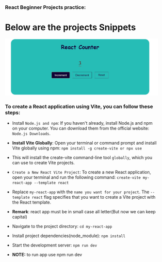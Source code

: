 
### React Beginner Projects practice: 

# Below are the projects Snippets 

![Counter](CounterUseEffectApiCall3Proj/App_SS/counterApp.jpg)

### To create a React application using Vite, you can follow these steps:

- Install `Node.js and npm`: If you haven't already, install Node.js and npm on your computer. You can download them from the official website: `Node.js Downloads`.

- **Install Vite Globally**: Open your terminal or command prompt and install Vite globally using npm: `npm install -g create-vite or npx use`
- This will install the create-vite command-line tool `globally`, which you can use to create Vite projects.
- `Create a New React Vite Project`: To create a new React application, open your terminal and run the following command: `create-vite my-react-app --template react`
- Replace `my-react-app` with the `name you want for your project`. The `--template react` flag specifies that you want to create a Vite project with the React template.
- **Remark**: react app must be in small case all letter(But now we can keep capital)
	
- Navigate to the project directory: `cd my-react-app`
- Install project dependencies(node_module): `npm install`
- Start the development server: `npm run dev`
- **NOTE:** to run app use  npm run dev
